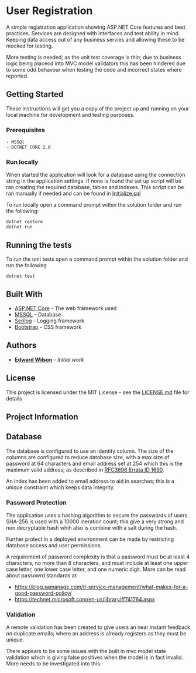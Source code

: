 # User Registration

A simple registration application showing ASP.NET Core features and best practices. Services are designed with interfaces and test ability in mind. Keeping data access out of any business servies and allowing these to be mocked for testing.

More testing is needed; as the unit test coverage is thin; due to business logic being placecd into MVC model validators this has been hindered due to some odd behavour when testing the code and incorrect states where reported.

## Getting Started

These instructions will get you a copy of the project up and running on your local machine for development and testing purposes.

### Prerequisites

```
- MSSQl
- DOTNET CORE 2.0
```

### Run locally
When started the application will look for a database using the connection string in the application settings. If none is found the set up script will be ran creating the required database, tables and indexes. This script can be ran manually if needed and can be found in [Initialize.sql](https://github.com/edwardwilson/UserRegistration/blob/master/src/UserRegistration/Sql/Initialize.sql) 

To run locally open a command prompt within the solution folder and run the following:

```
dotnet restore
dotnet run
```

## Running the tests
To run the unit tests open a command prompt within the solution folder and run the following
```
dotnet test
```

## Built With

* [ASP.NET Core](https://docs.microsoft.com/en-us/aspnet/core/) - The web framework used
* [MSSQL](https://www.microsoft.com/en-gb/sql-server/) - Database
* [Serilog](https://serilog.net/) - Logging framework
* [Bootstrap](https://getbootstrap.net/) - CSS framework

## Authors

* [**Edward Wilson**](https://github.com/edwardwilson) - *Initial work*

## License

This project is licensed under the MIT License - see the [LICENSE.md](LICENSE.md) file for details

## Project Information
## Database
The database is configured to use an identity column. The size of the columns are configured to reduce database size, with a max size of password at 64 characters and email address set at 254 which this is the maximum valid address; as described in [RFC3696 Errata ID 1690](https://www.rfc-editor.org/errata_search.php?eid=1690).

An index has been added to email address to aid in searches; this is a unique constraint which keeps data integrity. 

### Password Protection
The application uses a hashing algorithm to secure the passwords of users. SHA-256 is used with a 10000 ineration count; this give a very strong and non decryptable hash whih also is combine with a salt during the hash.

Further protect in a deployed environment can be made by restricting database access and user permissions.

A requirement of password complexity is that a password must be at least 4 characters, no more than 8 characters, and must include at least one upper case letter, one lower case letter, and one numeric digit. More can be read about passowrd standards at:
 - https://blog.samanage.com/it-service-management/what-makes-for-a-good-password-policy/
 - https://technet.microsoft.com/en-us/library/ff741764.aspx

### Validation
A remote validation has been created to give users an near instant feedback on duplicate emails; where an address is already registers as they must be unique.

There appears to be some issues with the built in mvc model state validation which is giving false positives when the model is in fact invalid. More needs to be investigated into this.

